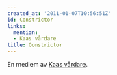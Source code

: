 ```yaml
---
created_at: '2011-01-07T10:56:51Z'
id: Constrictor
links:
  mention:
  - Kaas vårdare
title: Constrictor
---
```


En medlem av [Kaas vårdare].

  [Kaas vårdare]: Kaas_vårdare